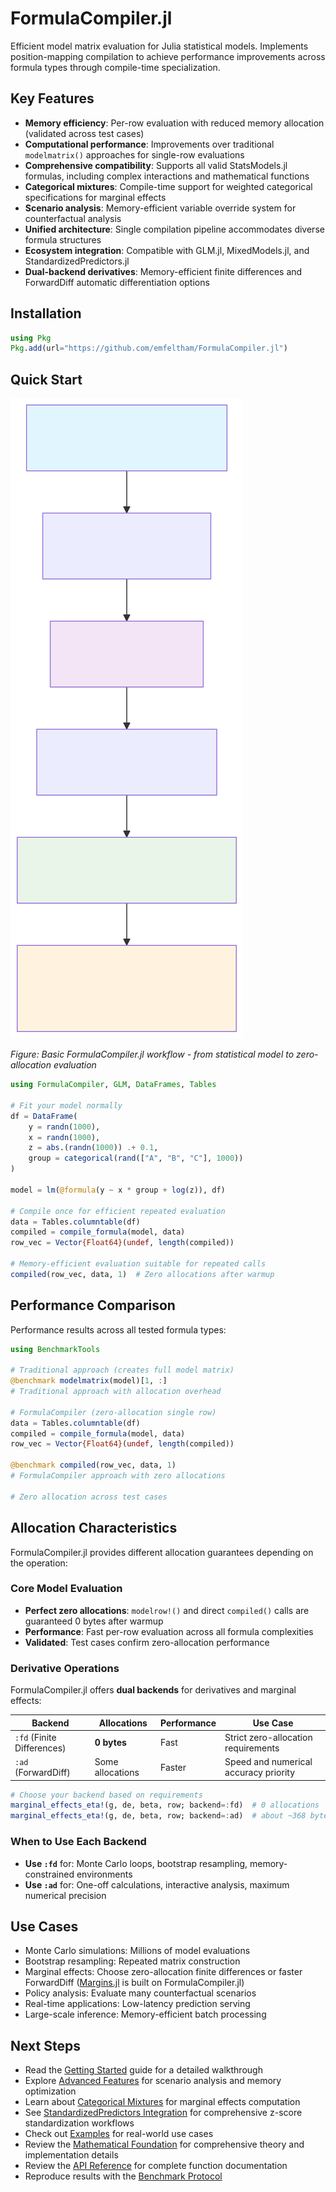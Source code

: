# FormulaCompiler.jl

Efficient model matrix evaluation for Julia statistical models. Implements position-mapping compilation to achieve performance improvements across formula types through compile-time specialization.

## Key Features

- **Memory efficiency**: Per-row evaluation with reduced memory allocation (validated across test cases)
- **Computational performance**: Improvements over traditional `modelmatrix()` approaches for single-row evaluations  
- **Comprehensive compatibility**: Supports all valid StatsModels.jl formulas, including complex interactions and mathematical functions
- **Categorical mixtures**: Compile-time support for weighted categorical specifications for marginal effects
- **Scenario analysis**: Memory-efficient variable override system for counterfactual analysis
- **Unified architecture**: Single compilation pipeline accommodates diverse formula structures
- **Ecosystem integration**: Compatible with GLM.jl, MixedModels.jl, and StandardizedPredictors.jl
- **Dual-backend derivatives**: Memory-efficient finite differences and ForwardDiff automatic differentiation options

## Installation

```julia
using Pkg
Pkg.add(url="https://github.com/emfeltham/FormulaCompiler.jl")
```

## Quick Start

![Workflow](assets/src_getting_started_diagram_8.svg)

*Figure: Basic FormulaCompiler.jl workflow - from statistical model to zero-allocation evaluation*

```julia
using FormulaCompiler, GLM, DataFrames, Tables

# Fit your model normally
df = DataFrame(
    y = randn(1000),
    x = randn(1000),
    z = abs.(randn(1000)) .+ 0.1,
    group = categorical(rand(["A", "B", "C"], 1000))
)

model = lm(@formula(y ~ x * group + log(z)), df)

# Compile once for efficient repeated evaluation  
data = Tables.columntable(df)
compiled = compile_formula(model, data)
row_vec = Vector{Float64}(undef, length(compiled))

# Memory-efficient evaluation suitable for repeated calls
compiled(row_vec, data, 1)  # Zero allocations after warmup
```

## Performance Comparison

Performance results across all tested formula types:

```julia
using BenchmarkTools

# Traditional approach (creates full model matrix)
@benchmark modelmatrix(model)[1, :]
# Traditional approach with allocation overhead

# FormulaCompiler (zero-allocation single row)
data = Tables.columntable(df)
compiled = compile_formula(model, data)
row_vec = Vector{Float64}(undef, length(compiled))

@benchmark compiled(row_vec, data, 1)
# FormulaCompiler approach with zero allocations

# Zero allocation across test cases
```

## Allocation Characteristics

FormulaCompiler.jl provides different allocation guarantees depending on the operation:

### Core Model Evaluation
- **Perfect zero allocations**: `modelrow!()` and direct `compiled()` calls are guaranteed 0 bytes after warmup
- **Performance**: Fast per-row evaluation across all formula complexities
- **Validated**: Test cases confirm zero-allocation performance

### Derivative Operations
FormulaCompiler.jl offers **dual backends** for derivatives and marginal effects:

| Backend | Allocations | Performance | Use Case |
|---------|-------------|-------------|----------|
| `:fd` (Finite Differences) | **0 bytes** | Fast | Strict zero-allocation requirements |
| `:ad` (ForwardDiff) | Some allocations | Faster | Speed and numerical accuracy priority |

```julia
# Choose your backend based on requirements
marginal_effects_eta!(g, de, beta, row; backend=:fd)  # 0 allocations
marginal_effects_eta!(g, de, beta, row; backend=:ad)  # about ~368 bytes on typical systems (see Benchmark Protocol)
```

### When to Use Each Backend
- **Use `:fd`** for: Monte Carlo loops, bootstrap resampling, memory-constrained environments
- **Use `:ad`** for: One-off calculations, interactive analysis, maximum numerical precision

## Use Cases

- Monte Carlo simulations: Millions of model evaluations
- Bootstrap resampling: Repeated matrix construction
- Marginal effects: Choose zero-allocation finite differences or faster ForwardDiff ([Margins.jl](https://github.com/emfeltham/Margins.jl) is built on FormulaCompiler.jl)
- Policy analysis: Evaluate many counterfactual scenarios
- Real-time applications: Low-latency prediction serving
- Large-scale inference: Memory-efficient batch processing

## Next Steps

- Read the [Getting Started](getting_started.md) guide for a detailed walkthrough
- Explore [Advanced Features](guide/advanced_features.md) for scenario analysis and memory optimization
- Learn about [Categorical Mixtures](guide/categorical_mixtures.md) for marginal effects computation
- See [StandardizedPredictors Integration](integration/standardized_predictors.md) for comprehensive z-score standardization workflows
- Check out [Examples](examples.md) for real-world use cases
- Review the [Mathematical Foundation](mathematical_foundation.md) for comprehensive theory and implementation details
- Review the [API Reference](api.md) for complete function documentation
- Reproduce results with the [Benchmark Protocol](benchmarks.md)
